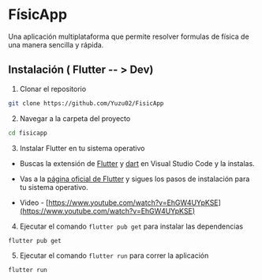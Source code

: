 # FísicApp

Una aplicación multiplataforma que permite resolver formulas de física de una manera sencilla y rápida.

## Instalación ( Flutter -- > Dev)

1. Clonar el repositorio

```bash
git clone https://github.com/Yuzu02/FisicApp
```

2. Navegar a la carpeta del proyecto

```bash
cd fisicapp
```

3. Instalar Flutter en tu sistema operativo

- Buscas la extensión de [Flutter](https://marketplace.visualstudio.com/items?itemName=Dart-Code.flutter) y [dart](https://marketplace.visualstudio.com/items?itemName=Dart-Code.dart-code) en Visual Studio Code y la instalas.

- Vas a la [página oficial de Flutter](https://docs.flutter.dev/get-started/install/windows/mobile) y sigues los pasos de instalación para tu sistema operativo.

- Video - [https://www.youtube.com/watch?v=EhGW4UYpKSE](https://www.youtube.com/watch?v=EhGW4UYpKSE)

4. Ejecutar el comando `flutter pub get` para instalar las dependencias

```bash
flutter pub get
```

5. Ejecutar el comando `flutter run` para correr la aplicación

```bash
flutter run
```
